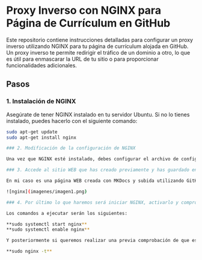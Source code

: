 # Proxy Inverso con NGINX para Página de Currículum en GitHub

Este repositorio contiene instrucciones detalladas para configurar un proxy inverso utilizando NGINX para tu página de currículum alojada en GitHub. Un proxy inverso te permite redirigir el tráfico de un dominio a otro, lo que es útil para enmascarar la URL de tu sitio o para proporcionar funcionalidades adicionales.

## Pasos

### 1. Instalación de NGINX

Asegúrate de tener NGINX instalado en tu servidor Ubuntu. Si no lo tienes instalado, puedes hacerlo con el siguiente comando:

```bash
sudo apt-get update
sudo apt-get install nginx

### 2. Modificación de la configuración de NGINX

Una vez que NGINX esté instalado, debes configurar el archivo de configuración para tu proxy inverso. Puedes encontrar este archivo en /etc/nginx/sites-available/. Es importante que esta carpeta esté vinculada a /sites-enabled para que funcione correctamente. Si no aparece lo mismo en ambas carpetas ejecute el siguiente comando: **sudo ln -s /etc/nginx/sites-available/mi-sitio /etc/nginx/sites-enabled/**

### 3. Accede al sitio WEB que has creado previamente y has guardado en esa carpeta

En mi caso es una página WEB creada con MKDocs y subida utilizando GitHub Pages, y lo que haré con ella es que también sea accesible en mi equipo a través del enlace "sergioweb.com". El código de configuración tendría la siguiente forma:

![nginx](imagenes/imagen1.png)

### 4. Por último lo que haremos será iniciar NGINX, activarlo y comprobar que funciona correctamente.

Los comandos a ejecutar serán los siguientes:

**sudo systemctl start nginx**
**sudo systemctl enable nginx**

Y posteriormente si queremos realizar una previa comprobación de que esta todo correcto sin fallos podemos ejecutar el siguiente:

**sudo nginx -t**





